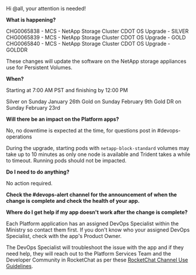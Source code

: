 Hi @all, your attention is needed! 

**What is happening?**

CHG0065838 - MCS - NetApp Storage Cluster CDOT OS Upgrade - SILVER
CHG0065839 - MCS - NetApp Storage Cluster CDOT OS Upgrade - GOLD
CHG0065840 - MCS - NetApp Storage Cluster CDOT OS Upgrade - GOLDDR

These changes will update the software on the NetApp storage appliances use for Persistent Volumes.

**When?**

Starting at 7:00 AM PST and finishing by 12:00 PM

Silver on Sunday January 26th
Gold on Sunday February 9th
Gold DR on Sunday February 23rd

**Will there be an impact on the Platform apps?**

No, no downtime is expected at the time, for questions post in #devops-operations

During the upgrade, starting pods with `netapp-block-standard` volumes may take up to 10 minutes as only one node is available and Trident takes a while to timeout. Running pods should not be impacted.

**Do I need to do anything?**

No action required.

**Check the #devops-alert channel for the announcement of when the change is complete and check the health of your app.**

**Where do I get help if my app doesn't work after the change is complete?**

Each Platform application has an assigned DevOps Specialist within the Ministry so contact them first. If you don't know who your assigned DevOps Specialist, check with the app's Product Owner.

The DevOps Specialist will troubleshoot the issue with the app and if they need help, they will reach out to the Platform Services Team and the Developer Community in RocketChat as per these [RocketChat Channel Use Guidelines](https://developer.gov.bc.ca/docs/default/component/bc-developer-guide/rocketchat/rocketchat-channel-descriptions/).
